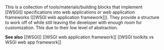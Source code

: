 This is a collection of tools/materials/building blocks that implement [[WSGI]] specifications into web applications or web application frameworks ([[WSGI web application framework]]).
They provide a structure to work off of while still leaving the developer with enough room for customization. This due to their low level of abstraction.

**See also**
[[WSGI]]
[[WSGI web application framework]]
[[WSGI toolkits vs WSGI web app framework]]
